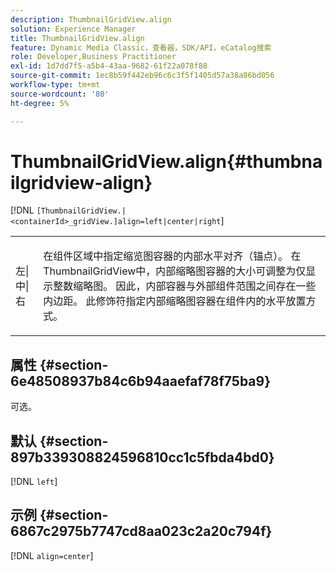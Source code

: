 ```yaml
---
description: ThumbnailGridView.align
solution: Experience Manager
title: ThumbnailGridView.align
feature: Dynamic Media Classic，查看器，SDK/API，eCatalog搜索
role: Developer,Business Practitioner
exl-id: 1d7dd7f5-a5b4-43aa-9682-61f22a078f88
source-git-commit: 1ec8b59f442eb96c6c3f5f1405d57a38a86bd056
workflow-type: tm+mt
source-wordcount: '80'
ht-degree: 5%

---
```


# ThumbnailGridView.align{#thumbnailgridview-align}

[!DNL `[ThumbnailGridView.|<containerId>_gridView.]align=left|center|right`]

<table id="table_95890560230C48BBB03A8082F56382CA"> 
 <tbody> 
  <tr> 
   <td> <p> <span class="codeph"> 左|中|右</span> </p> </td> 
   <td> <p> 在组件区域中指定缩览图容器的内部水平对齐（锚点）。 在ThumbnailGridView中，内部缩略图容器的大小可调整为仅显示整数缩略图。 因此，内部容器与外部组件范围之间存在一些内边距。 此修饰符指定内部缩略图容器在组件内的水平放置方式。 </p> </td> 
  </tr> 
 </tbody> 
</table>

## 属性 {#section-6e48508937b84c6b94aaefaf78f75ba9}

可选。

## 默认 {#section-897b339308824596810cc1c5fbda4bd0}

[!DNL `left`]

## 示例 {#section-6867c2975b7747cd8aa023c2a20c794f}

[!DNL `align=center`]
